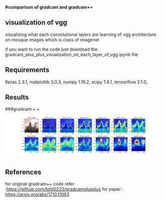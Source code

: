 **#comparison of gradcam and gradcam++**
## visualization of vgg
visualizing  what each convolutional layers are learning of vgg architecture on mosque images which is class of imagenet

if you want to run the code just download the gradcam_plus_plus_visualization_on_each_layer_of_vgg.ipynb file 


## Requirements

Keras  2.3.1,
matplotlib 3.0.3,
numpy 1.16.2,
scipy  1.4.1,
tensorflow 2.1.0,

## Results
###gradcam + +
![](gradcam++_img_mosque1.png)


## References
for original gradcam++ code refer :https://github.com/totti0223/gradcamplusplus
for paper : https://arxiv.org/abs/1710.11063




